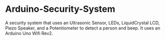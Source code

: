 # Arduino-Security-System
A security system that uses an Ultrasonic Sensor, LEDs, LiquidCrystal LCD, Piezo Speaker, and a Potentiometer to detect a person and beep. It uses an Arduino Uno Wifi Rev2.
